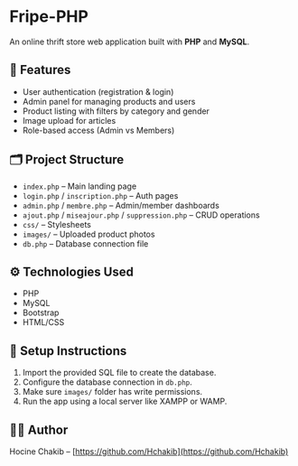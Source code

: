 # Fripe-PHP

An online thrift store web application built with **PHP** and **MySQL**.

## 🛒 Features

- User authentication (registration & login)
- Admin panel for managing products and users
- Product listing with filters by category and gender
- Image upload for articles
- Role-based access (Admin vs Members)

## 🗂️ Project Structure

- `index.php` – Main landing page
- `login.php` / `inscription.php` – Auth pages
- `admin.php` / `membre.php` – Admin/member dashboards
- `ajout.php` / `miseajour.php` / `suppression.php` – CRUD operations
- `css/` – Stylesheets
- `images/` – Uploaded product photos
- `db.php` – Database connection file

## ⚙️ Technologies Used

- PHP
- MySQL
- Bootstrap
- HTML/CSS

## 🧪 Setup Instructions

1. Import the provided SQL file to create the database.
2. Configure the database connection in `db.php`.
3. Make sure `images/` folder has write permissions.
4. Run the app using a local server like XAMPP or WAMP.

## 🧑‍💻 Author

Hocine Chakib – [https://github.com/Hchakib](https://github.com/Hchakib)
